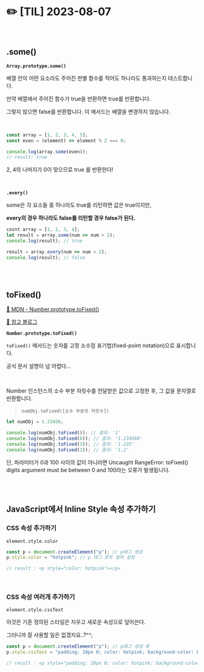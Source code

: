 # ✏️ [TIL] 2023-08-07

<br>

## .some()

**`Array.prototype.some()`**

배열 안의 어떤 요소라도 주어진 판별 함수를 적어도 하나라도 통과하는지 테스트합니다.

만약 배열에서 주어진 함수가 true을 반환하면 true를 반환합니다.

그렇지 않으면 false를 반환합니다. 이 메서드는 배열을 변경하지 않습니다.

<br>

```jsx
const array = [1, 2, 3, 4, 5];
const even = (element) => element % 2 === 0;

console.log(array.some(even));
// result: true
```

2, 4의 나머지가 0이 맞으므로 true 를 반환한다!

<br>

**`.every()`**

some은 각 요소들 중 하나라도 true를 리턴하면 값은 true이지만,

**every의 경우 하나라도 false를 리턴할 경우 false가 된다.**

```jsx
cosnt array = [1, 2, 3, 4];
let result = array.some(num => num > 2);
console.log(result); // true

result = array.every(num => num > 2);
console.log(result); // false
```

<br>
<br>

## toFixed()

[🔗 MDN - Number.prototype.toFixed()](https://developer.mozilla.org/ko/docs/Web/JavaScript/Reference/Global_Objects/Number/toFixed)

[🔗 참고 블로그](https://junghn.tistory.com/entry/JavaScript-%EC%86%8C%EC%88%98%EC%A0%90-%EC%B2%98%EB%A6%AC-%EB%B0%A9%EB%B2%95-toFixed-%EC%82%AC%EC%9A%A9%EB%B2%95%EA%B3%BC-%EC%98%88%EC%A0%9C)

**`Number.prototype.toFixed()`**

`toFixed()` 메서드는 숫자를 고정 소수점 표기법(fixed-point notation)으로 표시합니다.

공식 문서 설명이 넘 어렵다...

<br>

Number 인스턴스의 소수 부분 자릿수를 전달받은 값으로 고정한 후, 그 값을 문자열로 반환합니다.

> `numObj.toFixed([소수 부분의 자릿수])`

```javascript
let numObj = 1.23456;

console.log(numObj.toFixed()); // 결과: '1'
console.log(numObj.toFixed(6)); // 결과: '1.234560'
console.log(numObj.toFixed(3)); // 결과: '1.235'
console.log(numObj.toFixed(1)); // 결과: '1.2'
```

단, 파라미터가 0과 100 사이의 값이 아니라면 Uncaught RangeError: toFixed() digits argument must be between 0 and 100라는 오류가 발생됩니다.

<br>
<br>

## JavaScript에서 Inline Style 속성 추가하기

### CSS 속성 추가하기

`element.style.color`

```javascript
const p = document.createElement("p"); // p태그 생성
p.style.color = "hotpink"; // p 태그 폰트 컬러 설정

// result : <p style="color: hotpink"></p>
```

<br>

### CSS 속성 여러개 추가하기

`element.style.cssText`

이것은 기존 정의된 스타일은 지우고 새로운 속성으로 덮어쓴다.

그러니까 잘 사용할 일은 없겠지요..?^^;

```javascript
const p = document.createElement("p"); // p태그 생성 후
p.style.cssText = "padding: 20px 0; color: hotpink; background-color: beige";

// result : <p style="padding: 20px 0; color: hotpink; background-color: beige"></p>
```
